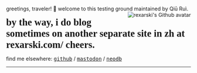 #

greetings, traveler! 👋 welcome to this testing ground maintained by Qiū Ruì. <img class="avatar" align="right" alt="rexarski's Github avatar" src="https://avatars.githubusercontent.com/u/4172477?s=400&u=9d499524c04758e8b76c69a80fbcbb8aed6c6c09&v=4" />

<strong style="font-family:Wavefont;font-size:20pt">
by the way, i do blog sometimes on another separate site in zh at rexarski.com/ cheers.
</strong>

find me elsewhere: <kbd>[github](https://github.com/rexarski)</kbd> / <kbd>[mastodon](https://mastodon.social/@rexarski)</kbd> / <kbd>[neodb](https://neodb.social/users/rexarski/)</kbd>

***
